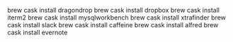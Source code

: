 brew cask install dragondrop
brew cask install dropbox
brew cask install iterm2
brew cask install mysqlworkbench
brew cask install xtrafinder
brew cask install slack
brew cask install caffeine
brew cask install alfred
brew cask install evernote
